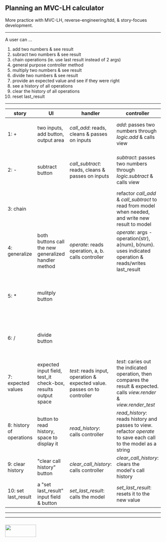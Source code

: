 ## Planning an MVC-LH calculator

More practice with MVC-LH, reverse-engineering/tdd, & story-focues development.

---

A user can ...
1. add two numbers & see result
2. subract two numbers & see result
3. chain operations (ie. use last result instead of 2 args)
4. general purpose controller method
5. multiply two numbers & see result
6. divide two numbers & see result
7. provide an expected value and see if they were right
8. see a history of all operations
9. clear the history of all operations  
10. reset last\_result

---


| story | UI | handler | controller | model | logic | view |
|---|---|---|---|---|---|---|
| 1: + | two inputs, add button, output area | _call\_add_: reads, cleans & passes on inputs | _add_: passes two numbers through _logic.add_ & calls view |  | _add_: adds two numbers & returns the result | _render_: draws result to the UI |  
| 2: - | subtract button | _call\_subtract_: reads, cleans & passes on inputs | _subtract_: passes two numbers through _logic.subtract_ & calls view | | _subtract_: subtracts two numbers & returns the result | |  
| 3: chain |  |  | refactor _call\_add_ & _call\_subtract_ to read from model when needed, and write new result to model | _set\_last\_result_, _read\_last\_result_ |  |  |  
| 4: generalize | both buttons call the new generalized handler method  | _operate_: reads operation, a, b.  calls controller  | _operate_: args - operation(str), a(num), b(num). uses indicated operation & reads/writes last_result | | | |  
| 5: * | mulitply button | | | | _multiply_: multiplies 2 numbers and returns them | |
| 6: / | divide button | | | | _divide_: divides 2 numbers and returns them | |  
| 7: expected values | expected input field, test_it check-box, results output space | _test_: reads input, operation & expected value. passes on to controller | _test_: caries out the indicated operation, then compares the result & expected.  calls _view.render_ & _view.render\_test_ | | _test_: takes args, exected & actual, returns pass/fail message | _render\_test_: draws pass/fail message in test space |  
| 8: history of operations | button to read history, space to display it | _read\_history_: calls controller | _read\_history_: reads history and passes to view.  refactor _operate_ to save each call to the model as a string | _add\_call_, _read\_all\_calls_ | | _render\_history_: renders an array of strings to the history space | 
| 9: clear history | "clear call history" button | _clear\_call\_history_: calls controller | _clear\_call\_history_: clears the model's call history | _clear\_call\_history_ | | 
| 10: set last\_result | a "set last\_result" input field & button | _set\_last\_result_: calls the model | _set\_last\_result_: resets it to the new value | | | |

___
___
### <a href="http://elewa.education/blog" target="_blank"><img src="https://user-images.githubusercontent.com/18554853/34921062-506450ae-f97d-11e7-875f-6feeb26ad72d.png" width="100" height="40"/></a>
